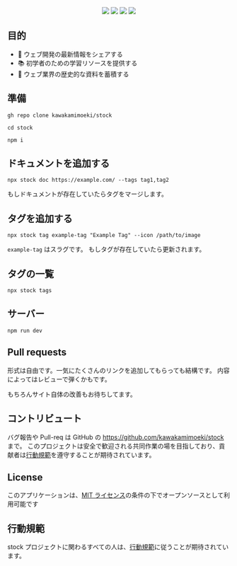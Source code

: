 <p align="center">
  <img src="https://img.shields.io/github/languages/top/kawakamimoeki/stock" />
  <img src="https://img.shields.io/github/last-commit/kawakamimoeki/stock" />
  <img src="https://img.shields.io/github/stars/kawakamimoeki/stock" />
  <img src="https://img.shields.io/github/license/kawakamimoeki/stock" />
</p>

## 目的

- 📡 ウェブ開発の最新情報をシェアする
- 📚 初学者のための学習リソースを提供する
- 🗿 ウェブ業界の歴史的な資料を蓄積する

## 準備

```
gh repo clone kawakamimoeki/stock
```

```
cd stock
```

```
npm i
```

## ドキュメントを追加する

```
npx stock doc https://example.com/ --tags tag1,tag2
```

もしドキュメントが存在していたらタグをマージします。

## タグを追加する

```
npx stock tag example-tag "Example Tag" --icon /path/to/image
```

`example-tag` はスラグです。
もしタグが存在していたら更新されます。

## タグの一覧

```
npx stock tags
```

## サーバー

```
npm run dev
```

## Pull requests

形式は自由です。一気にたくさんのリンクを追加してもらっても結構です。
内容によってはレビューで弾くかもです。

もちろんサイト自体の改善もお待ちしてます。

## コントリビュート

バグ報告や Pull-req は GitHub の https://github.com/kawakamimoeki/stock まで。
このプロジェクトは安全で歓迎される共同作業の場を目指しており、貢献者は[行動規範](https://github.com/kawakamimoeki/stock/blob/main/CODE_OF_CONDUCT.md)を遵守することが期待されています。

## License

このアプリケーションは、[MIT ライセンス](https://opensource.org/licenses/MIT)の条件の下でオープンソースとして利用可能です

## 行動規範

stock プロジェクトに関わるすべての人は、[行動規範](https://github.com/kawakamimoeki/stock/blob/main/CODE_OF_CONDUCT.md)に従うことが期待されています。
